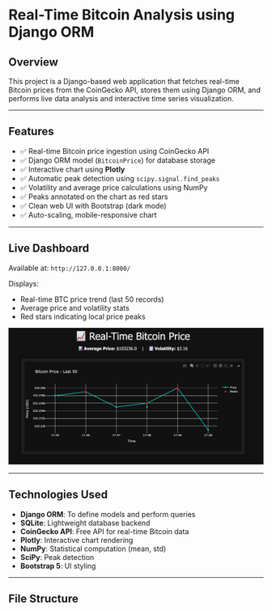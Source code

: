 # Real-Time Bitcoin Analysis using Django ORM

## Overview

This project is a Django-based web application that fetches real-time Bitcoin prices from the CoinGecko API, stores them using Django ORM, and performs live data analysis and interactive time series visualization.

---

## Features

- ✅ Real-time Bitcoin price ingestion using CoinGecko API
- ✅ Django ORM model (`BitcoinPrice`) for database storage
- ✅ Interactive chart using **Plotly**
- ✅ Automatic peak detection using `scipy.signal.find_peaks`
- ✅ Volatility and average price calculations using NumPy
- ✅ Peaks annotated on the chart as red stars
- ✅ Clean web UI with Bootstrap (dark mode)
- ✅ Auto-scaling, mobile-responsive chart

---

## Live Dashboard

Available at: `http://127.0.0.1:8000/`

Displays:
- Real-time BTC price trend (last 50 records)
- Average price and volatility stats
- Red stars indicating local price peaks

![img.png](img.png)

---

## Technologies Used

- **Django ORM**: To define models and perform queries
- **SQLite**: Lightweight database backend
- **CoinGecko API**: Free API for real-time Bitcoin data
- **Plotly**: Interactive chart rendering
- **NumPy**: Statistical computation (mean, std)
- **SciPy**: Peak detection
- **Bootstrap 5**: UI styling

---

## File Structure


